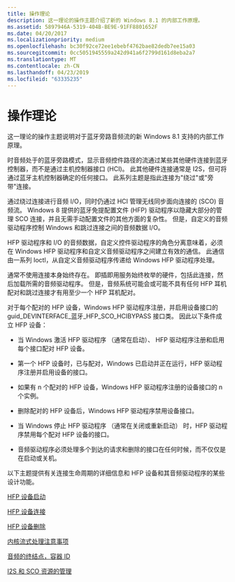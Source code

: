 ```yaml
---
title: 操作理论
description: 这一理论的操作主题介绍了新的 Windows 8.1 的内部工作原理。
ms.assetid: 5897946A-5319-404B-BE9E-91FF8801652F
ms.date: 04/20/2017
ms.localizationpriority: medium
ms.openlocfilehash: bc30f92ce72ee1ebebf4762bae82dedb7ee15a03
ms.sourcegitcommit: 0cc5051945559a242d941a6f2799d161d8eba2a7
ms.translationtype: MT
ms.contentlocale: zh-CN
ms.lasthandoff: 04/23/2019
ms.locfileid: "63335235"
---
```

# <a name="theory-of-operation"></a>操作理论


这一理论的操作主题说明对于蓝牙旁路音频流的新 Windows 8.1 支持的内部工作原理。

时音频处于的蓝牙旁路模式，显示音频控件路径的流通过某些其他硬件连接到蓝牙控制器，而不是通过主机控制器接口 (HCI)。 此其他硬件连接通常是 I2S，但可将通过蓝牙主机控制器确定的任何接口。 此系列主题是指此连接为"绕过"或"旁带"连接。

通过绕过连接进行音频 I/O，同时仍通过 HCI 管理无线同步面向连接的 (SCO) 音频流。 Windows 8 提供的蓝牙免提配置文件 (HFP) 驱动程序以隐藏大部分的管理 SCO 连接，并且无需手动配置文件的其他方面的复杂性。 但是，自定义的音频驱动程序控制 Windows 和跳过连接之间的音频数据 I/O。

HFP 驱动程序和 I/O 的音频数据，自定义控件驱动程序的角色分离意味着，必须在 Windows HFP 驱动程序和自定义音频驱动程序之间建立有效的通信。 此通信由一系列 Ioctl，从自定义音频驱动程序传递给 Windows HFP 驱动程序处理。

通常不使用连接本身始终存在。 即插即用服务始终枚举的硬件，包括此连接，然后加载所需的音频驱动程序。 但是，音频系统可能会或可能不具有任何 HFP 耳机配对和跳过连接才有用至少一个 HFP 耳机配对。

对于每个配对的 HFP 设备，Windows HFP 驱动程序注册，并启用设备接口的 guid\_DEVINTERFACE\_蓝牙\_HFP\_SCO\_HCIBYPASS 接口类。 因此以下条件成立 HFP 设备：

-   当 Windows 激活 HFP 驱动程序 （通常在启动）、 HFP 驱动程序注册和启用每个接口配对 HFP 设备。

-   第一个 HFP 设备时，已与配对，Windows 已启动并正在运行，HFP 驱动程序注册并启用设备的接口。

-   如果有 n 个配对的 HFP 设备，Windows HFP 驱动程序注册的设备接口的 n 个实例。

-   删除配对的 HFP 设备后，Windows HFP 驱动程序禁用设备接口。

-   当 Windows 停止 HFP 驱动程序 （通常在关闭或重新启动） 时，HFP 驱动程序禁用每个配对 HFP 设备的接口。

-   音频驱动程序必须处理多个到达的请求和删除的接口在任何时候，而不仅仅是在启动或关机。

以下主题提供有关连接生命周期的详细信息和 HFP 设备和其音频驱动程序的某些设计功能。

[HFP 设备启动](startup.md)

[HFP 设备连接](hfp-device-connection.md)

[HFP 设备删除](removal.md)

[内核流式处理注意事项](kernel-streaming-considerations.md)

[音频的终结点，容器 ID](audio-endpoint-container-id.md)

[I2S 和 SCO 资源的管理](management-of-i2s-and-sco-resources.md)

 

 




